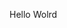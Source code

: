Hello Wolrd



































































































































































































































































































































































































































































































































































































































































































































































































































































































































































































































































































































































































































































































































































































































































































































































































































































































































































































































































































































































































































































































































































































































































































































































































































































































































































































































































































































